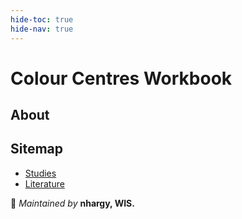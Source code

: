 ```yaml
---
hide-toc: true
hide-nav: true
---
```


# Colour Centres Workbook

## About

## Sitemap
- [Studies](pages/studies_hub.md)
- [Literature](pages/literature_hub.md)


🔹 *Maintained by* **nhargy, WIS.**  